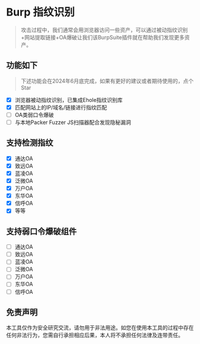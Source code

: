 # Burp 指纹识别
> 攻击过程中，我们通常会用浏览器访问一些资产，可以通过被动指纹识别+网站提取链接+OA爆破让我们该BurpSuite插件就在帮助我们发现更多资产。

## 功能如下
> 下述功能会在2024年6月底完成，如果有更好的建议或者期待使用的，点个Star
- [x] 浏览器被动指纹识别，已集成Ehole指纹识别库
- [x] 匹配网站上的IP/域名/链接进行指纹匹配
- [ ] OA类弱口令爆破
- [ ] 与本地Packer Fuzzer JS扫描器配合发现隐秘漏洞

## 支持检测指纹

- [x] 通达OA
- [x] 致远OA
- [x] 蓝凌OA
- [x] 泛微OA
- [x] 万户OA
- [x] 东华OA
- [x] 信呼OA
- [x] 等等

## 支持弱口令爆破组件
- [ ] 通达OA
- [ ] 致远OA
- [ ] 蓝凌OA
- [ ] 泛微OA
- [ ] 万户OA
- [ ] 东华OA
- [ ] 信呼OA

## 免责声明

本工具仅作为安全研究交流，请勿用于非法用途。如您在使用本工具的过程中存在任何非法行为，您需自行承担相应后果，本人将不承担任何法律及连带责任。
